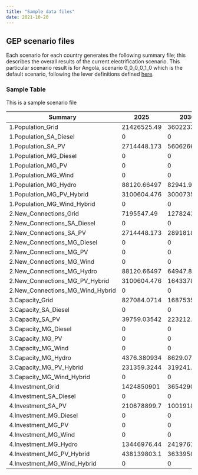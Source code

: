 ```yaml
---
title: "Sample data files"
date: 2021-10-20
--- 
```

## GEP scenario files
Each scenario for each country generates the following summary file; this describes the overall results of the current electrification scenario. This particular scenario result is for Angola, scenario 0_0_0_0_1_0 which is the default scenario, following the lever definitions defined [here](https://github.com/global-electrification-platform/gep_results_analysis/blob/master/GEP_analysis/GEP.py).


### Sample Table
This is a sample scenario file

| Summary                              | 2025        | 2030        |
| ------------------------------------ | ----------- | ----------- |
| 1.Population\_Grid                   | 21426525.49 | 36022335.75 |
| 1.Population\_SA\_Diesel             | 0           | 0           |
| 1.Population\_SA\_PV                 | 2714448.173 | 5606266.82  |
| 1.Population\_MG\_Diesel             | 0           | 0           |
| 1.Population\_MG\_PV                 | 0           | 0           |
| 1.Population\_MG\_Wind               | 0           | 0           |
| 1.Population\_MG\_Hydro              | 88120.66497 | 82941.96165 |
| 1.Population\_MG\_PV\_Hybrid         | 3100604.476 | 3000735.472 |
| 1.Population\_MG\_Wind\_Hybrid       | 0           | 0           |
| 2.New\_Connections\_Grid             | 7195547.49  | 12782436.06 |
| 2.New\_Connections\_SA\_Diesel       | 0           | 0           |
| 2.New\_Connections\_SA\_PV           | 2714448.173 | 2891818.647 |
| 2.New\_Connections\_MG\_Diesel       | 0           | 0           |
| 2.New\_Connections\_MG\_PV           | 0           | 0           |
| 2.New\_Connections\_MG\_Wind         | 0           | 0           |
| 2.New\_Connections\_MG\_Hydro        | 88120.66497 | 64947.86258 |
| 2.New\_Connections\_MG\_PV\_Hybrid   | 3100604.476 | 1643378.628 |
| 2.New\_Connections\_MG\_Wind\_Hybrid | 0           | 0           |
| 3.Capacity\_Grid                     | 827084.0714 | 1687535.15  |
| 3.Capacity\_SA\_Diesel               | 0           | 0           |
| 3.Capacity\_SA\_PV                   | 39759.03542 | 223212.0819 |
| 3.Capacity\_MG\_Diesel               | 0           | 0           |
| 3.Capacity\_MG\_PV                   | 0           | 0           |
| 3.Capacity\_MG\_Wind                 | 0           | 0           |
| 3.Capacity\_MG\_Hydro                | 4376.380934 | 8629.073812 |
| 3.Capacity\_MG\_PV\_Hybrid           | 231359.3244 | 319241.0563 |
| 3.Capacity\_MG\_Wind\_Hybrid         | 0           | 0           |
| 4.Investment\_Grid                   | 1424850901  | 3654290338  |
| 4.Investment\_SA\_Diesel             | 0           | 0           |
| 4.Investment\_SA\_PV                 | 210678899.7 | 1001918476  |
| 4.Investment\_MG\_Diesel             | 0           | 0           |
| 4.Investment\_MG\_PV                 | 0           | 0           |
| 4.Investment\_MG\_Wind               | 0           | 0           |
| 4.Investment\_MG\_Hydro              | 13446976.44 | 24197670.83 |
| 4.Investment\_MG\_PV\_Hybrid         | 438139803.1 | 363395862.2 |
| 4.Investment\_MG\_Wind\_Hybrid       | 0           | 0           |
